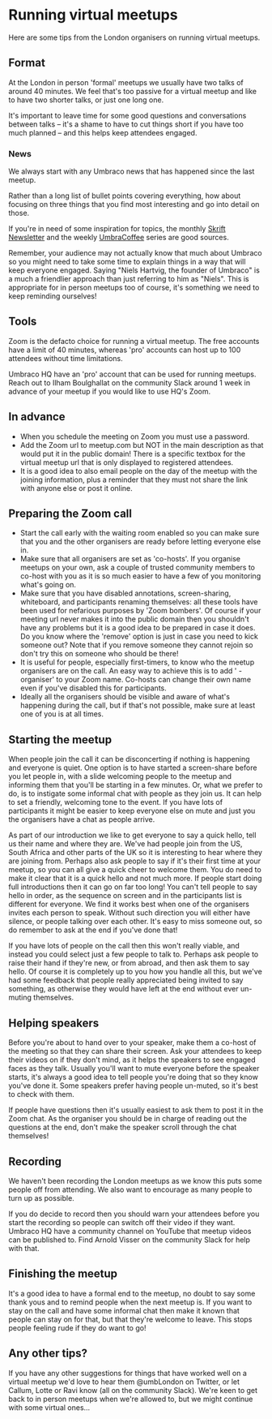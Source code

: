 # Running virtual meetups

Here are some tips from the London organisers on running virtual meetups.

## Format

At the London in person 'formal' meetups we usually have two talks of around 40 minutes. We feel that's too passive for a virtual meetup and like to have two shorter talks, or just one long one.

It's important to leave time for some good questions and conversations between talks – it's a shame to have to cut things short if you have too much planned – and this helps keep attendees engaged.

### News

We always start with any Umbraco news that has happened since the last meetup.

Rather than a long list of bullet points covering everything, how about focusing on three things that you find most interesting and go into detail on those.

If you're in need of some inspiration for topics, the monthly [Skrift Newsletter](https://bit.ly/skrift59-5) and the weekly [UmbraCoffee](https://www.youtube.com/umbracoffee) series are good sources.

Remember, your audience may not actually know that much about Umbraco so you might need to take some time to explain things in a way that will keep everyone engaged. Saying "Niels Hartvig, the founder of Umbraco" is a much a friendlier approach than just referring to him as "Niels". This is appropriate for in person meetups too of course, it's something we need to keep reminding ourselves!

## Tools

Zoom is the defacto choice for running a virtual meetup. The free accounts have a limit of 40 minutes, whereas 'pro' accounts can host up to 100 attendees without time limitations.

Umbraco HQ have an 'pro' account that can be used for running meetups. Reach out to Ilham Boulghallat on the community Slack around 1 week in advance of your meetup if you would like to use HQ's Zoom.

## In advance

- When you schedule the meeting on Zoom you must use a password.
- Add the Zoom url to meetup.com but NOT in the main description as that would put it in the public domain! There is a specific textbox for the virtual meetup url that is only displayed to registered attendees.
- It is a good idea to also email people on the day of the meetup with the joining information, plus a reminder that they must not share the link with anyone else or post it online.

## Preparing the Zoom call

- Start the call early with the waiting room enabled so you can make sure that you and the other organisers are ready before letting everyone else in.
- Make sure that all organisers are set as 'co-hosts'. If you organise meetups on your own, ask a couple of trusted community members to co-host with you as it is so much easier to have a few of you monitoring what's going on.
- Make sure that you have disabled annotations, screen-sharing, whiteboard, and participants renaming themselves: all these tools have been used for nefarious purposes by 'Zoom bombers'. Of course if your meeting url never makes it into the public domain then you shouldn't have any problems but it is a good idea to be prepared in case it does. Do you know where the 'remove' option is just in case you need to kick someone out? Note that if you remove someone they cannot rejoin so don't try this on someone who should be there!
- It is useful for people, especially first-timers, to know who the meetup organisers are on the call. An easy way to achieve this is to add ' - organiser' to your Zoom name. Co-hosts can change their own name even if you've disabled this for participants.  
- Ideally all the organisers should be visible and aware of what's happening during the call, but if that's not possible, make sure at least one of you is at all times.

## Starting the meetup

When people join the call it can be disconcerting if nothing is happening and everyone is quiet. One option is to have started a screen-share before you let people in, with a slide welcoming people to the meetup and informing them that you'll be starting in a few minutes. Or, what we prefer to do, is to instigate some informal chat with people as they join us. It can help to set a friendly, welcoming tone to the event. If you have lots of participants it might be easier to keep everyone else on mute and just you the organisers have a chat as people arrive.

As part of our introduction we like to get everyone to say a quick hello, tell us their name and where they are. We've had people join from the US, South Africa and other parts of the UK so it is interesting to hear where they are joining from. Perhaps also ask people to say if it's their first time at your meetup, so you can all give a quick cheer to welcome them. You do need to make it clear that it is a quick hello and not much more. If people start doing full introductions then it can go on far too long! You can't tell people to say hello in order, as the sequence on screen and in the participants list is different for everyone. We find it works best when one of the organisers invites each person to speak. Without such direction you will either have silence, or people talking over each other. It's easy to miss someone out, so do remember to ask at the end if you've done that!

If you have lots of people on the call then this won't really viable, and instead you could select just a few people to talk to. Perhaps ask people to raise their hand if they're new, or from abroad, and then ask them to say hello. Of course it is completely up to you how you handle all this, but we've had some feedback that people really appreciated being invited to say something, as otherwise they would have left at the end without ever un-muting themselves.

## Helping speakers

Before you're about to hand over to your speaker, make them a co-host of the meeting so that they can share their screen. Ask your attendees to keep their videos on if they don't mind, as it helps the speakers to see engaged faces as they talk. Usually you'll want to mute everyone before the speaker starts, it's always a good idea to tell people you're doing that so they know you've done it. Some speakers prefer having people un-muted, so it's best to check with them.

If people have questions then it's usually easiest to ask them to post it in the Zoom chat. As the organiser you should be in charge of reading out the questions at the end, don't make the speaker scroll through the chat themselves!

## Recording

We haven't been recording the London meetups as we know this puts some people off from attending. We also want to encourage as many people to turn up as possible.  

If you do decide to record then you should warn your attendees before you start the recording so people can switch off their video if they want. Umbraco HQ have a community channel on YouTube that meetup videos can be published to. Find Arnold Visser on the community Slack for help with that.

## Finishing the meetup

It's a good idea to have a formal end to the meetup, no doubt to say some thank yous and to remind people when the next meetup is. If you want to stay on the call and have some informal chat then make it known that people can stay on for that, but that they're welcome to leave. This stops people feeling rude if they do want to go!

## Any other tips?

If you have any other suggestions for things that have worked well on a virtual meetup we'd love to hear them @umbLondon on Twitter, or let Callum, Lotte or Ravi know (all on the community Slack). We're keen to get back to in person meetups when we're allowed to, but we might continue with some virtual ones...
